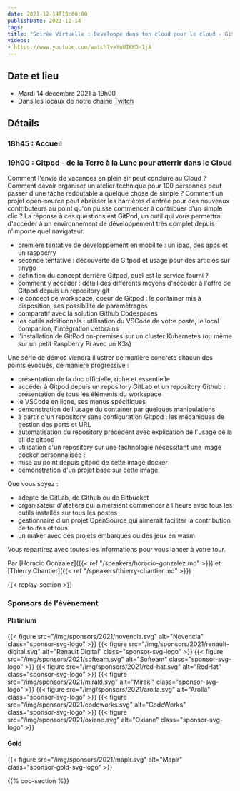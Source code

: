 ```yaml
---
date: 2021-12-14T19:00:00
publishDate: 2021-12-14
tags:
title: "Soirée Virtuelle : Développe dans ton cloud pour le cloud - Gitpod"
videos: 
- https://www.youtube.com/watch?v=YuUIKKD-1jA
---
```

## Date et lieu

* Mardi 14 décembre 2021 à 19h00
* Dans les locaux de notre chaîne [Twitch](https://www.twitch.tv/parisjug)

## Détails

### 18h45 : Accueil

### 19h00 : Gitpod - de la Terre à la Lune pour atterrir dans le Cloud

Comment l'envie de vacances en plein air peut conduire au Cloud ? Comment devoir organiser un atelier technique pour 100 personnes peut passer d'une tâche redoutable à quelque chose de simple ? Comment un projet open-source peut abaisser les barrières d'entrée pour des nouveaux contributeurs au point qu'on puisse commencer à contribuer d'un simple clic ? La réponse à ces questions est GitPod, un outil qui vous permettra d'accéder à un environnement de développement très complet depuis n'importe quel navigateur.
- première tentative de développement en mobilité : un ipad, des apps et un raspberry
- seconde tentative : découverte de Gitpod et usage pour des articles sur tinygo
- définition du concept derrière Gitpod, quel est le service fourni ?
- comment y accéder : détail des différents moyens d'accéder à l'offre de Gitpod depuis un repository git
- le concept de workspace, coeur de Gitpod : le container mis à disposition, ses possibilité de paramètrages
- comparatif avec la solution Github Codespaces
- les outils additionnels : utilisation du VSCode de votre poste, le local companion, l'intégration Jetbrains
- l'installation de GitPod on-premises sur un cluster Kubernetes (ou même sur un petit Raspberry Pi avec un K3s)

Une série de démos viendra illustrer de manière concrète chacun des points évoqués, de manière progressive :
- présentation de la doc officielle, riche et essentielle
- accéder à Gitpod depuis un repository GitLab et un repository Github : présentation de tous les éléments du workspace
- le VSCode en ligne, ses menus spécifiques
- démonstration de l'usage du container par quelques manipulations
- à partir d'un repository sans configuration Gitpod : les mécaniques de gestion des ports et URL
- automatisation du repository précédent avec explication de l'usage de la cli de gitpod
- utilisation d'un repository sur une technologie nécessitant une image docker personnalisée :
- mise au point depuis gitpod de cette image docker
- démonstration d'un projet basé sur cette image.

Que vous soyez :
- adepte de GitLab, de Github ou de Bitbucket
- organisateur d'ateliers qui aimeraient commencer à l'heure avec tous les outils installés sur tous les postes
- gestionnaire d'un projet OpenSource qui aimerait faciliter la contribution de toutes et tous
- un maker avec des projets embarqués ou des jeux en wasm

Vous repartirez avec toutes les informations pour vous lancer à votre tour.

Par [Horacio Gonzalez]({{< ref "/speakers/horacio-gonzalez.md" >}}) et [Thierry Chantier]({{< ref "/speakers/thierry-chantier.md" >}})

{{< replay-section >}}

### Sponsors de l'évènement

#### Platinium
{{< figure src="/img/sponsors/2021/novencia.svg" alt="Novencia" class="sponsor-svg-logo" >}}
{{< figure src="/img/sponsors/2021/renault-digital.svg" alt="Renault Digital" class="sponsor-svg-logo" >}}
{{< figure src="/img/sponsors/2021/softeam.svg" alt="Softeam" class="sponsor-svg-logo" >}}
{{< figure src="/img/sponsors/2021/red-hat.svg" alt="RedHat" class="sponsor-svg-logo" >}}
{{< figure src="/img/sponsors/2021/mirakl.svg" alt="Mirakl" class="sponsor-svg-logo" >}}
{{< figure src="/img/sponsors/2021/arolla.svg" alt="Arolla" class="sponsor-svg-logo" >}}
{{< figure src="/img/sponsors/2021/codeworks.svg" alt="CodeWorks" class="sponsor-svg-logo" >}}
{{< figure src="/img/sponsors/2021/oxiane.svg" alt="Oxiane" class="sponsor-svg-logo" >}}

#### Gold
{{< figure src="/img/sponsors/2021/maplr.svg" alt="Maplr" class="sponsor-gold-svg-logo" >}}

{{% coc-section %}}
